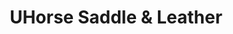 ---
title: "UHorse Saddle & Leather"
url: /meadows-place/uhorse-saddle-und-leather/
shop: Pferde
---